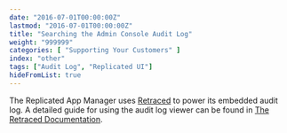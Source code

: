 ```yaml
---
date: "2016-07-01T00:00:00Z"
lastmod: "2016-07-01T00:00:00Z"
title: "Searching the Admin Console Audit Log"
weight: "999999"
categories: [ "Supporting Your Customers" ]
index: "other"
tags: ["Audit Log", "Replicated UI"]
hideFromList: true
---
```


The Replicated App Manager uses [Retraced](https://preview.retraced.io) to power its embedded audit log. A detailed guide for using the audit log viewer can be found in [The Retraced Documentation](https://preview.retraced.io/documentation/exposing-retraced-data/viewer/).


